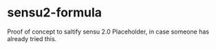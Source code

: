 # sensu2-formula
Proof of concept to saltify sensu 2.0
Placeholder, in case someone has already tried this.
